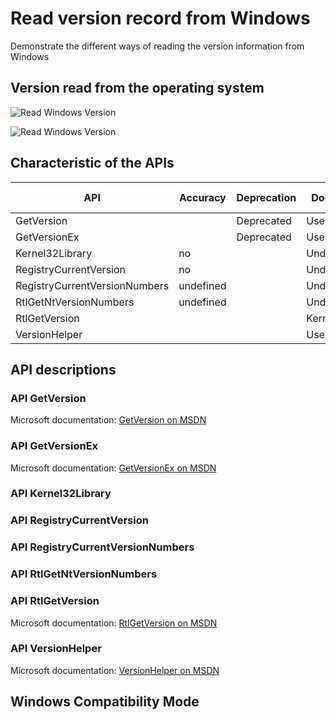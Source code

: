 # Read version record from Windows

Demonstrate the different ways of reading the version information from Windows

## Version read from the operating system
![Read Windows Version](https://github.com/Therena/VersionOfWindows/blob/master/Images/ReadWindowsVersion.png?raw=true)

![Read Windows Version](https://github.com/Therena/VersionOfWindows/blob/master/Images/CurrentWindowsInstalltion.png?raw=true)

## Characteristic of the APIs

| API                           | Accuracy  | Deprecation | Documented   | Compatibility Mode | Manifest needed |
|-------------------------------|-----------|-------------|--------------|--------------------|-----------------|
| GetVersion                    |           | Deprecated  | User Mode    | dependent          | yes             |
| GetVersionEx                  |           | Deprecated  | User Mode    | dependent          | yes             |
| Kernel32Library               | no        |             | Undocumented | independent        | no              |
| RegistryCurrentVersion        | no        |             | Undocumented | independent        | no              |
| RegistryCurrentVersionNumbers | undefined |             | Undocumented | independent        | no              |
| RtlGetNtVersionNumbers        | undefined |             | Undocumented | independent        | no              |
| RtlGetVersion                 |           |             | Kernel Mode  | dependent          | no              |
| VersionHelper                 |           |             | User Mode    | independent        | yes             |

## API descriptions

### API GetVersion

Microsoft documentation: [GetVersion on MSDN](https://learn.microsoft.com/en-us/windows/win32/api/sysinfoapi/nf-sysinfoapi-getversion)

### API GetVersionEx

Microsoft documentation: [GetVersionEx on MSDN](https://learn.microsoft.com/en-us/windows/win32/api/sysinfoapi/nf-sysinfoapi-getversionexw)

### API Kernel32Library

### API RegistryCurrentVersion

### API RegistryCurrentVersionNumbers

### API RtlGetNtVersionNumbers

### API RtlGetVersion

Microsoft documentation: [RtlGetVersion on MSDN](https://learn.microsoft.com/en-us/windows-hardware/drivers/ddi/wdm/nf-wdm-rtlgetversion)

### API VersionHelper

Microsoft documentation: [VersionHelper on MSDN](https://learn.microsoft.com/en-us/windows/win32/sysinfo/version-helper-apis)

## Windows Compatibility Mode 
